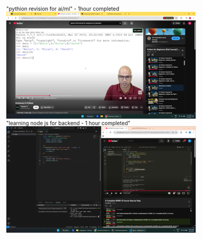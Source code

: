"pythion revision for ai/ml" - 1hour completed
![alt text](<Screenshot 2025-08-04 011246.png>)
"learning node js for backend - 1 hour completed"
![alt text](<Screenshot 2025-08-04 105742.png>)